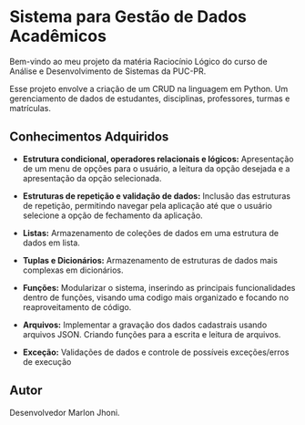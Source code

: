 # Sistema para Gestão de Dados Acadêmicos

Bem-vindo ao meu projeto da matéria Raciocínio Lógico do curso de Análise e Desenvolvimento de Sistemas da PUC-PR.

Esse projeto envolve a criação de um CRUD na linguagem em Python. Um gerenciamento de dados de estudantes, disciplinas, professores, turmas e matrículas.


## Conhecimentos Adquiridos

- **Estrutura condicional, operadores relacionais e lógicos:** Apresentação de um menu de opções para o usuário, a leitura da opção desejada e a apresentação da opção selecionada.  

- **Estruturas de repetição e validação de dados:** Inclusão das estruturas de repetição, permitindo navegar pela aplicação até que o usuário selecione a opção de fechamento da aplicação.

- **Listas:** Armazenamento de coleções de dados em uma estrutura de dados em lista.

- **Tuplas e Dicionários:** Armazenamento de estruturas de dados mais complexas em dicionários.

- **Funções:** Modularizar o sistema, inserindo as principais funcionalidades dentro de funções, visando uma codigo mais organizado e focando no reaproveitamento de código.

- **Arquivos:** Implementar a gravação dos dados cadastrais usando arquivos JSON. Criando funções para a escrita e leitura de arquivos. 

- **Exceção:** Validações de dados e controle de possíveis exceções/erros de execução


## Autor

Desenvolvedor Marlon Jhoni.